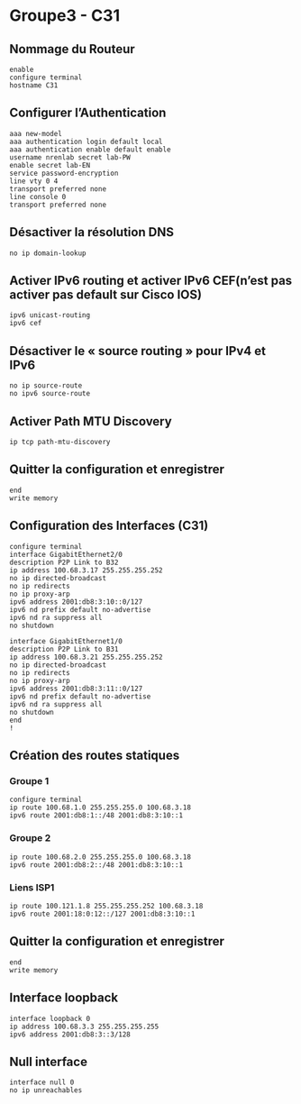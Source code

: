 # Groupe3 - C31

## Nommage du Routeur
```console
enable
configure terminal
hostname C31
```

## Configurer l’Authentication
```console
aaa new-model
aaa authentication login default local
aaa authentication enable default enable
username nrenlab secret lab-PW
enable secret lab-EN
service password-encryption
line vty 0 4
transport preferred none
line console 0
transport preferred none
```

## Désactiver la résolution DNS
```console
no ip domain-lookup
```

## Activer IPv6 routing et activer IPv6 CEF(n’est pas activer pas default sur Cisco IOS)
```console
ipv6 unicast-routing
ipv6 cef
```

## Désactiver le « source routing » pour IPv4 et IPv6
```console
no ip source-route
no ipv6 source-route
```

## Activer Path MTU Discovery
```console
ip tcp path-mtu-discovery
```

## Quitter la configuration et enregistrer
```console
end
write memory
```

## Configuration des Interfaces (C31)
```console
configure terminal
interface GigabitEthernet2/0
description P2P Link to B32
ip address 100.68.3.17 255.255.255.252
no ip directed-broadcast
no ip redirects
no ip proxy-arp
ipv6 address 2001:db8:3:10::0/127
ipv6 nd prefix default no-advertise
ipv6 nd ra suppress all
no shutdown

interface GigabitEthernet1/0
description P2P Link to B31
ip address 100.68.3.21 255.255.255.252
no ip directed-broadcast
no ip redirects
no ip proxy-arp
ipv6 address 2001:db8:3:11::0/127
ipv6 nd prefix default no-advertise
ipv6 nd ra suppress all
no shutdown
end
!
```

## Création des routes statiques
### Groupe 1
```console
configure terminal
ip route 100.68.1.0 255.255.255.0 100.68.3.18
ipv6 route 2001:db8:1::/48 2001:db8:3:10::1
```
### Groupe 2
```console
ip route 100.68.2.0 255.255.255.0 100.68.3.18
ipv6 route 2001:db8:2::/48 2001:db8:3:10::1
```

### Liens ISP1
```console
ip route 100.121.1.8 255.255.255.252 100.68.3.18
ipv6 route 2001:18:0:12::/127 2001:db8:3:10::1
```


## Quitter la configuration et enregistrer 
```console
end
write memory
```

## Interface loopback
```console
interface loopback 0
ip address 100.68.3.3 255.255.255.255
ipv6 address 2001:db8:3::3/128
```

## Null interface
```console
interface null 0
no ip unreachables
```